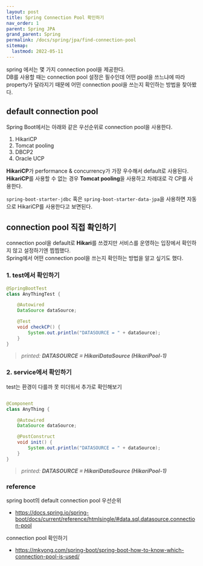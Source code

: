 ```yaml
---
layout: post
title: Spring Connection Pool 확인하기
nav_order: 1
parent: Spring JPA
grand_parent: Spring
permalink: /docs/spring/jpa/find-connection-pool
sitemap:
  lastmod: 2022-05-11
---
```


spring 에서는 몇 가지 connection pool을 제공한다.  
DB를 사용할 때는 connection pool 설정은 필수인데 어떤 pool을 쓰느냐에 따라 property가 달라지기 때문에 어떤 connection pool을 쓰는지 확인하는 방법을 찾아봤다.

## default connection pool

Spring Boot에서는 아래와 같은 우선순위로 connection pool을 사용한다.

1. HikariCP
2. Tomcat pooling
3. DBCP2
4. Oracle UCP

**HikariCP**가 performance & concurrency가 가장 우수해서 default로 사용된다.  
**HikariCP**를 사용할 수 없는 경우 **Tomcat pooling**을 사용하고 차례대로 각 CP를 사용한다.

`spring-boot-starter-jdbc` 혹은 `spring-boot-starter-data-jpa`을 사용하면 자동으로 HikariCP를 사용한다고 보면된다.


## connection pool 직접 확인하기

connection pool을 default로 **Hikari**를 쓰겠지만 서비스를 운영하는 입장에서 확인하지 않고 설정하기엔 찝찝했다.  
Spring에서 어떤 connection pool을 쓰는지 확인하는 방법을 알고 싶기도 했다.

### 1. test에서 확인하기

```java
@SpringBootTest
class AnyThingTest {

    @Autowired
    DataSource dataSource;

    @Test
    void checkCP() {
        System.out.println("DATASOURCE = " + dataSource);
    }
}
```
> *printed:  **DATASOURCE = HikariDataSource (HikariPool-1)***

### 2. service에서 확인하기

test는 환경이 다를까 못 미더워서 추가로 확인해보기

```java

@Component
class AnyThing {

    @Autowired
    DataSource dataSource;

    @PostConstruct
    void init() {
        System.out.println("DATASOURCE = " + dataSource);
    }
}

```
> *printed:  **DATASOURCE = HikariDataSource (HikariPool-1)***


### reference

spring boot의 default connection pool 우선순위
- https://docs.spring.io/spring-boot/docs/current/reference/htmlsingle/#data.sql.datasource.connection-pool

connection pool 확인하기
- https://mkyong.com/spring-boot/spring-boot-how-to-know-which-connection-pool-is-used/